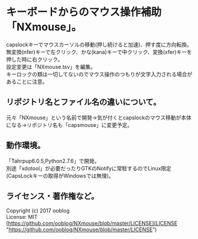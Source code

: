 # キーボードからのマウス操作補助「NXmouse」。

capslockキーでマウスカーソルの移動(押し続けると加速)、押す度に方向転換。  
無変換(nfer)キーで左クリック、かな(kana)キーで中クリック、変換(xfer)キーを押した時に右クリック。  
設定変更は「NXmouse.tsv」を編集。  
キーロックの類は一切してないのでマウス操作のつもりが文字入力される場合があることに注意。  


## リポジトリ名とファイル名の違いについて。

元々「NXmouse」という名前で開発→気が付くとcapslockのマウス移動が本体になる→リポジトリ名も「capsmouse」に変更予定。  


## 動作環境。

「Tahrpup6.0.5,Python2.7.6」で開発。  
別途「xdotool」が必要だったりGTKのNotifyに常駐するのでLinux限定(CapsLockキーの取得がWindowsでは無理)。  


## ライセンス・著作権など。
Copyright (c) 2017 ooblog  
License: MIT  
[https://github.com/ooblog/NXmouse/blob/master/LICENSE](LICENSE "https://github.com/ooblog/NXmouse/blob/master/LICENSE")  
